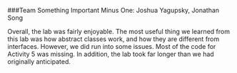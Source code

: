 ###Team Something Important Minus One: Joshua Yagupsky, Jonathan Song

Overall, the lab was fairly enjoyable. The most useful thing we learned from this lab was how abstract classes work, and how they are different from interfaces.
However, we did run into some issues. Most of the code for Activity 5 was missing. In addition, the lab took far longer than we had originally anticipated.
